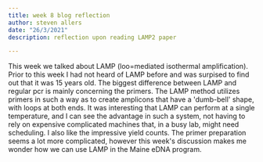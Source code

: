 ```yaml
---
title: week 8 blog reflection
author: steven allers
date: "26/3/2021"
description: reflection upon reading LAMP2 paper

---
```

This week we talked about LAMP (loo=mediated isothermal amplification). Prior to this week I had not heard of LAMP before and was surpised to find out that it was 15 years old. The biggest difference between LAMP and regular pcr is mainly concerning the primers. The LAMP method utilizes primers in such a way as to create amplicons that have a 'dumb-bell' shape, with loops at both ends. It was interesting that LAMP can perform at a single temperature, and I can see the advantage in such a system, not having to rely on expensive complicated machines that, in a busy lab, might need scheduling. I also like the impressive yield counts. The primer preparation seems a lot more complicated, however this week's discussion makes me wonder how we can use LAMP in the Maine eDNA program.